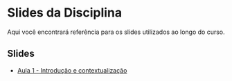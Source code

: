 # Slides da Disciplina

Aqui você encontrará referência para os slides utilizados ao longo do curso.

## Slides

- [Aula 1 - Introdução e contextualização](https://1drv.ms/p/s!Avnn2LcOmn0Y3ltEAM4VkDlZVnQZ?e=a8rE6j)